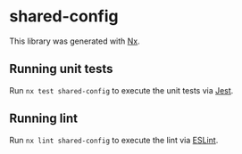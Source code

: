 # shared-config

This library was generated with [Nx](https://nx.dev).

## Running unit tests

Run `nx test shared-config` to execute the unit tests via [Jest](https://jestjs.io).

## Running lint

Run `nx lint shared-config` to execute the lint via [ESLint](https://eslint.org/).
